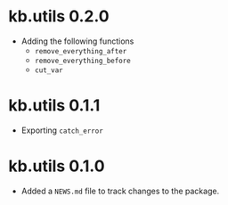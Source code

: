 # kb.utils 0.2.0

* Adding the following functions
  - `remove_everything_after`
  - `remove_everything_before`
  - `cut_var`

# kb.utils 0.1.1

* Exporting `catch_error`

# kb.utils 0.1.0

* Added a `NEWS.md` file to track changes to the package.
